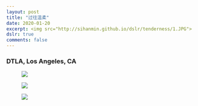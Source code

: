 ```yaml
---
layout: post
title: "过往温柔"
date: 2020-01-20
excerpt: <img src="http://sihanmin.github.io/dslr/tenderness/1.JPG">
dslr: true
comments: false
---
```

### DTLA, Los Angeles, CA

<figure>
	<a href="http://sihanmin.github.io/dslr/tenderness/1.JPG"><img src="http://sihanmin.github.io/dslr/tenderness/1.JPG"></a>
</figure>

<figure>
	<a href="http://sihanmin.github.io/dslr/tenderness/2.JPG"><img src="http://sihanmin.github.io/dslr/tenderness/2.JPG"></a>
</figure>
<figure>
	<a href="http://sihanmin.github.io/dslr/tenderness/3.JPG"><img src="http://sihanmin.github.io/dslr/tenderness/3.JPG"></a>
</figure>
